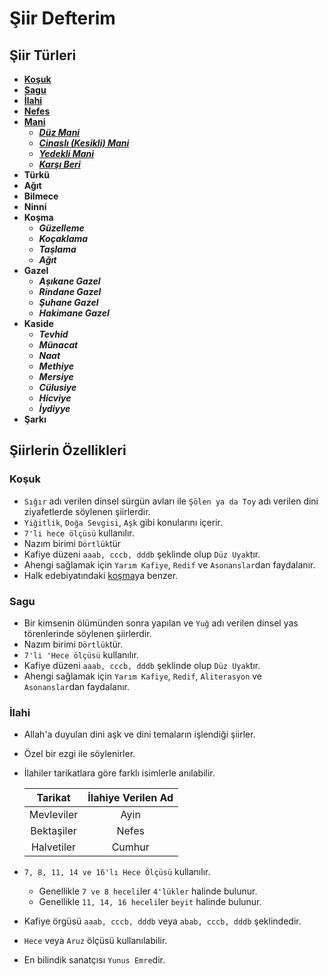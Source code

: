 # Şiir Defterim

## Şiir Türleri

- [**Koşuk**](#koşuk)
- [**Sagu**](#sagu)
- [**İlahi**](#ilahi)
- [**Nefes**](#nefes)
- [**Mani**](#mani)
    - [***Düz Mani***](#düz-mani)
    - [***Cinaslı (Kesikli) Mani***](#cinaslı-(kesikli)-mani)
    - [***Yedekli Mani***](#yedekli-mani)
    - [***Karşı Beri***](#karşı-beri)
- **Türkü**
- **Ağıt**
- **Bilmece**
- **Ninni**
- **Koşma**
    - ***Güzelleme***
    - ***Koçaklama***
    - ***Taşlama***
    - ***Ağıt***
- **Gazel**
    - ***Aşıkane Gazel***
    - ***Rindane Gazel***
    - ***Şuhane Gazel***
    - ***Hakimane Gazel***
- **Kaside**
    - ***Tevhid***
    - ***Münacat***
    - ***Naat***
    - ***Methiye***
    - ***Mersiye***
    - ***Cülusiye***
    - ***Hicviye***
    - ***İydiyye***
- **Şarkı**


## Şiirlerin Özellikleri

### Koşuk 
- ``Sığır`` adı verilen dinsel sürgün avları ile ``Şölen ya da Toy`` adı verilen dini ziyafetlerde söylenen şiirlerdir.
- ``Yiğitlik``, ``Doğa Sevgisi``, ``Aşk`` gibi konularını içerir.
- ``7'li hece ölçüsü`` kullanılır.
- Nazım birimi ``Dörtlük``tür
- Kafiye düzeni ``aaab, cccb, dddb`` şeklinde olup ``Düz Uyak``tır. 
- Ahengi sağlamak için ``Yarım Kafiye``, ``Redif`` ve ``Asonanslar``dan faydalanır.
- Halk edebiyatındaki [koşma](#koşma)ya benzer.

### Sagu
- Bir kimsenin ölümünden sonra yapılan ve ``Yuğ`` adı verilen dinsel yas törenlerinde söylenen şiirlerdir.
- Nazım birimi ``Dörtlük``tür.
- ``7'li 'Hece ölçüsü`` kullanılır.
- Kafiye düzeni ``aaab, cccb, dddb`` şeklinde olup ``Düz Uyak``tır. 
- Ahengi sağlamak için ``Yarım Kafiye``, ``Redif``, ``Aliterasyon`` ve ``Asonanslar``dan faydalanır.

### İlahi
- Allah'a duyulan dini aşk ve dini temaların işlendiği şiirler.
- Özel bir ezgi ile söylenirler.
- İlahiler tarikatlara göre farklı isimlerle anılabilir.

    | Tarikat    	| İlahiye Verilen Ad 	|
    | :-----------: | :-------------------: |
    | Mevleviler 	| Ayin               	|
    | Bektaşiler 	| Nefes              	|
    | Halvetiler 	| Cumhur             	|

- ``7, 8, 11, 14 ve 16'lı Hece Ölçüsü`` kullanılır.
    - Genellikle ``7 ve 8 heceli``ler ``4'lükler`` halinde bulunur.
    - Genellikle ``11, 14, 16 heceli``ler ``beyit`` halinde bulunur.
- Kafiye örgüsü ``aaab, cccb, dddb`` veya ``abab, cccb, dddb`` şeklindedir.
- ``Hece`` veya ``Aruz`` ölçüsü kullanılabilir.
- En bilindik sanatçısı ``Yunus Emre``dir.
